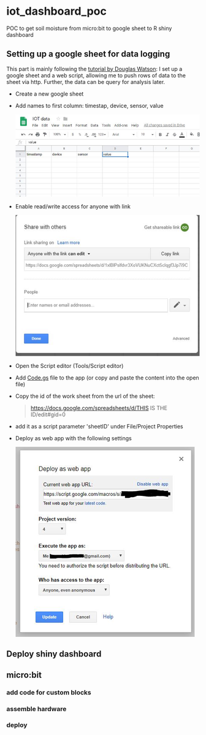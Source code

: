 # iot_dashboard_poc
POC to get soil moisture from micro:bit to google sheet to R shiny dashboard

## Setting up a google sheet for data logging

This part is mainly following the [tutorial by Douglas Watson](https://douglas-watson.github.io/post/gdocs_1_gdocs/): I set up a google sheet and a web script, allowing me to push rows of data to the sheet via http. Further, the data can be query for analysis later.

* Create a new google sheet
* Add names to first column: timestap, device, sensor, value

	![table preview](img/table_preview.JPG)
	
* Enable read/write access for anyone with link

	![share options](img/sheet_share.JPG)
	
* Open the Script editor (Tools/Script editor)
* Add [Code.gs](Code.gs) file to the app (or copy and paste the content into the open file)
* Copy the id of the work sheet from the url of the sheet:
	>  https://docs.google.com/spreadsheets/d/THIS IS THE ID/edit#gid=0
* add it as a  script parameter 'sheetID' under File/Project Properties
* Deploy as web app with the following settings

	![deploy settings](img/deploy_webapp.JPG)


## Deploy shiny dashboard

## micro:bit

### add code for custom blocks

### assemble hardware

### deploy
